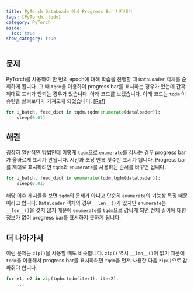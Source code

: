```yaml
---
title: PyTorch DataLoader에서 Progress Bar 나타내기
tags: [PyTorch, tqdm]
category: PyTorch
aside:
  toc: true
show_category: true
---
```



<!--more-->

## 문제

PyTorch를 사용하여 한 번의 epoch에 대해 학습을 진행할 때 `DataLoader` 객체를 순회하게 됩니다.
그 때 `tqdm`을 이용하여 progress bar를 표시하는 경우가 있는데 간혹 제대로 표시가 안되는 경우가 있습니다.
아래 코드를 보겠습니다.
아래 코드는 `tqdm` 이슈란을 살펴보다가 가져오게 되었습니다. [[Ref]](https://github.com/tqdm/tqdm/issues/1261)

```python
for i_batch, feed_dict in tqdm.tqdm(enumerate(dataloader)):
    sleep(0.01)
```

## 해결

굉장히 일반적인 방법인데 이렇게 `tqdm`으로 `enumerate`를 감싸는 경우 progress bar가 올바르게 표시가 안됩니다.
시간과 초당 반복 횟수만 표시가 됩니다.
Progress bar를 제대로 표시하려면 `tqdm`과 `enumerate`를 사용하는 순서를 바꾸면 됩니다.

```python
for i_batch, feed_dict in enumerate(tqdm.tqdm(dataloader)):
    sleep(0.01)
```

해당 이슈 게시물을 보면 `tqdm`의 문제가 아니고 단순히 `enumerate`의 기능상 특징 때문이라고 합니다.
`DataLoader` 객체의 경우 `__len__()`가 있지만 `enumerate`는 `__len__()`을 갖지 않기 때문에 `enumerate`를 `tqdm`으로 감싸게 되면 전체 길이에 대한 정보가 없어 progress bar를 표시하지 못하게 됩니다.

## 더 나아가서

이런 문제는 `zip()`을 사용할 때도 비슷합니다. 
`zip()` 역시 `__len__()`이 없기 때문에 `tqdm`을 이용해서 progress bar를 표시하려면 `tqdm`을 먼저 사용한 다음 `zip()`으로 감싸줘야 합니다.

```python
for e1, e2 in zip(tqdm.tqdm(iter1), iter2):
    ...
```
